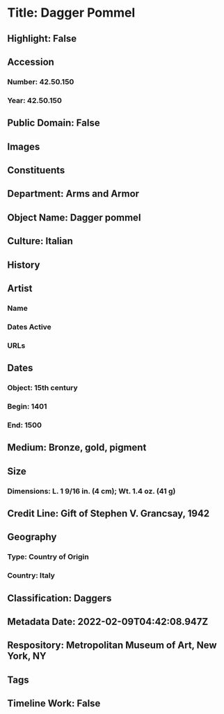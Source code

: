 # Title: Dagger Pommel
## Highlight: False
## Accession
### Number: 42.50.150
### Year: 42.50.150
## Public Domain: False
## Images
## Constituents
## Department: Arms and Armor
## Object Name: Dagger pommel
## Culture: Italian
## History
## Artist
### Name
### Dates Active
### URLs
## Dates
### Object: 15th century
### Begin: 1401
### End: 1500
## Medium: Bronze, gold, pigment
## Size
### Dimensions: L. 1 9/16 in. (4 cm); Wt. 1.4 oz. (41 g)
## Credit Line: Gift of Stephen V. Grancsay, 1942
## Geography
### Type: Country of Origin
### Country: Italy
## Classification: Daggers
## Metadata Date: 2022-02-09T04:42:08.947Z
## Respository: Metropolitan Museum of Art, New York, NY
## Tags
## Timeline Work: False